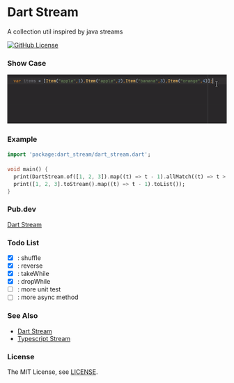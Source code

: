 Dart Stream
=====================

A collection util inspired by java streams
<br>

[![GitHub License](https://img.shields.io/badge/license-MIT-blue.svg)](https://raw.githubusercontent.com/VendaCino/dart_stream/main/LICENSE)


### Show Case
<img alt="loading" src="https://raw.githubusercontent.com/VendaCino/dart_stream/main/doc/assets/example.gif" >

### Example

```dart
import 'package:dart_stream/dart_stream.dart';

void main() {
  print(DartStream.of([1, 2, 3]).map((t) => t - 1).allMatch((t) => t > 0));
  print([1, 2, 3].toStream().map((t) => t - 1).toList());
}
```
### Pub.dev
[Dart Stream](https://pub.dev/packages/dart_stream)

### Todo List
- [x] : shuffle
- [x] : reverse
- [x] : takeWhile
- [x] : dropWhile
- [ ] : more unit test
- [ ] : more async method

### See Also
* [Dart Stream](https://github.com/VendaCino/dart_stream)
* [Typescript Stream](https://github.com/VendaCino/tsstream)

### License

The MIT License, see [LICENSE](https://github.com/VendaCino/dart_stream/raw/main/LICENSE).